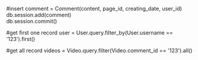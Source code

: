 
#insert
comment = Comment(content, page_id, creating_date, user_id)
db.session.add(comment)
<br>
db.session.commit()

#get first one record
user = User.query.filter_by(User.username == '123').first()

#get all record
videos = Video.query.filter(Video.comment_id == '123').all()